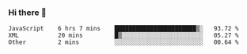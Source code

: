 ### Hi there 👋

<!--START_SECTION:waka-->

```text
JavaScript    6 hrs 7 mins    ███████████████████████▒░   93.72 %
XML           20 mins         █▒░░░░░░░░░░░░░░░░░░░░░░░   05.27 %
Other         2 mins          ░░░░░░░░░░░░░░░░░░░░░░░░░   00.64 %
```

<!--END_SECTION:waka-->
